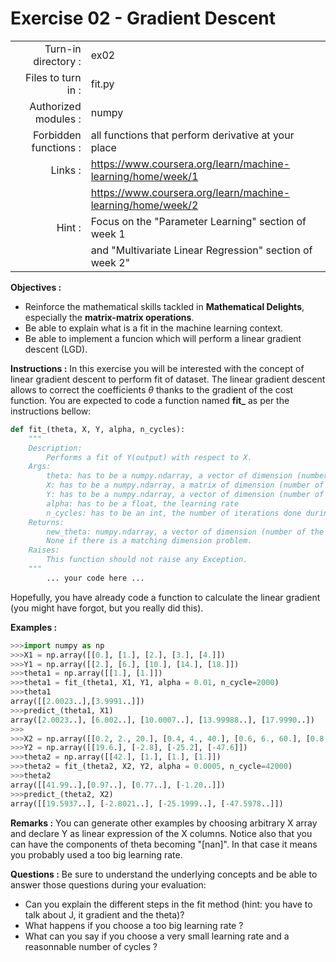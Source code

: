 # Exercise 02 - Gradient Descent

|                         |                     |
| -----------------------:| ------------------  |
|   Turn-in directory :   |  ex02               |
|   Files to turn in :    |  fit.py             |
|   Authorized modules :  |  numpy              |
|   Forbidden functions : |  all functions that perform derivative at your place         |
|   Links :               |  https://www.coursera.org/learn/machine-learning/home/week/1 |
|                         | https://www.coursera.org/learn/machine-learning/home/week/2  |
|   Hint :                |  Focus on the "Parameter Learning" section of week 1         |
|                         | and "Multivariate Linear Regression" section of week 2"      |

**Objectives :** 
* Reinforce the mathematical skills tackled in **Mathematical Delights**, especially the __matrix-matrix operations__.
* Be able to explain what is a fit in the machine learning context.
* Be able to implement a funcion which will perform a linear gradient descent (LGD).


**Instructions :**
In this exercise you will be interested with the concept of linear gradient descent to perform fit of dataset. The linear gradient descent allows to correct the coefficients $\theta$ thanks to the gradient of the cost function.
You are expected to code a function named __fit\___ as per the instructions bellow:
``` python
def fit_(theta, X, Y, alpha, n_cycles):
	"""
	Description:
		Performs a fit of Y(output) with respect to X.
	Args:
		theta: has to be a numpy.ndarray, a vector of dimension (number of features + 1, 1).
		X: has to be a numpy.ndarray, a matrix of dimension (number of training examples, number of features).
		Y: has to be a numpy.ndarray, a vector of dimension (number of training examples, 1).
		alpha: has to be a float, the learning rate
		n_cycles: has to be an int, the number of iterations done during the gradient descent
	Returns:
		new_theta: numpy.ndarray, a vector of dimension (number of the features +1,1).
		None if there is a matching dimension problem.
	Raises:
		This function should not raise any Exception.
	"""
		... your code here ...
```
Hopefully, you have already code a function to calculate the linear gradient (you might have forgot, but you really did this).

**Examples :**
```python
>>>import numpy as np
>>>X1 = np.array([[0.], [1.], [2.], [3.], [4.]])
>>>Y1 = np.array([[2.], [6.], [10.], [14.], [18.]])
>>>theta1 = np.array([[1.], [1.]])
>>>theta1 = fit_(theta1, X1, Y1, alpha = 0.01, n_cycle=2000)
>>>theta1
array([[2.0023..],[3.9991..]])
>>>predict_(theta1, X1)
array([2.0023..], [6.002..], [10.0007..], [13.99988..], [17.9990..])
>>>
>>>X2 = np.array([[0.2, 2., 20.], [0.4, 4., 40.], [0.6, 6., 60.], [0.8, 8., 80.]])
>>>Y2 = np.array([[19.6.], [-2.8], [-25.2], [-47.6]])
>>>theta2 = np.array([[42.], [1.], [1.], [1.]])
>>>theta2 = fit_(theta2, X2, Y2, alpha = 0.0005, n_cycle=42000)
>>>theta2
array([[41.99..],[0.97..], [0.77..], [-1.20..]])
>>>predict_(theta2, X2)
array([[19.5937..], [-2.8021..], [-25.1999..], [-47.5978..]])
```


**Remarks :**
You can generate other examples by choosing arbitrary X array and declare Y as linear expression of the X columns. Notice also that you can have the components of theta becoming "[nan]". In that case it means you probably used a too big learning rate.


**Questions :**
Be sure to understand the underlying concepts and be able to answer those questions during your evaluation:
* Can you explain the different steps in the fit method (hint: you have to talk about J, it gradient and the theta)?
* What happens if you choose a too big learning rate ?
* What can you say if you choose a very small learning rate and a reasonnable number of cycles ?

